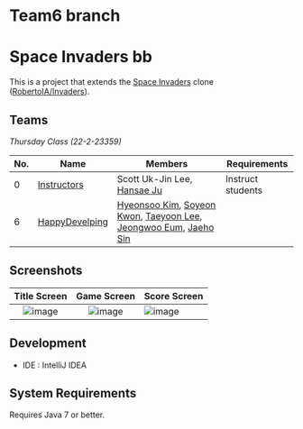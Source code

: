 # Team6 branch

# Space Invaders bb

This is a project that extends the [Space Invaders](https://en.wikipedia.org/wiki/Space_Invaders) clone ([RobertoIA/Invaders](https://github.com/RobertoIA/Invaders)).

## Teams
_Thursday Class (22-2-23359)_

| No. | Name                                                                 | Members                                                           | Requirements      |   
|-----|----------------------------------------------------------------------|-------------------------------------------------------------------|-------------------|
| 0   | [Instructors](teams/instructors.md)                                  | Scott Uk-Jin Lee, [Hansae Ju](https://github.com/Verssae/Verssae) | Instruct students |  
| 6   | [HappyDevelping](https://github.com/hsoo3844/thu-space-invaders.git) | [Hyeonsoo Kim](https://github.com/hsoo3844/hsoo3844), [Soyeon Kwon](https://github.com/annkwon1123/annkwon1123), [Taeyoon Lee](https://github.com/TYParrot/TYParrot), [Jeongwoo Eum](https://github.com/jeongwoo99/jeongwoo99), [Jaeho Sin](https://github.com/sjh7535/sjh7535)       |                   |


## Screenshots
 

Title Screen               |  Game Screen              | Score Screen
:-------------------------:|:-------------------------:|:---------
![image](https://user-images.githubusercontent.com/69495129/136980139-7ad6adab-3f11-4711-b0a6-341080aa3361.png)   |  ![image](https://user-images.githubusercontent.com/69495129/136980236-c5d9ef85-f09a-47a7-b9d9-948f7b624002.png)|![image](https://user-images.githubusercontent.com/69495129/136980681-93dcadaf-08cb-48d8-90c9-68c651a115c9.png)


## Development

- IDE : IntelliJ IDEA


## System Requirements
Requires Java 7 or better.

